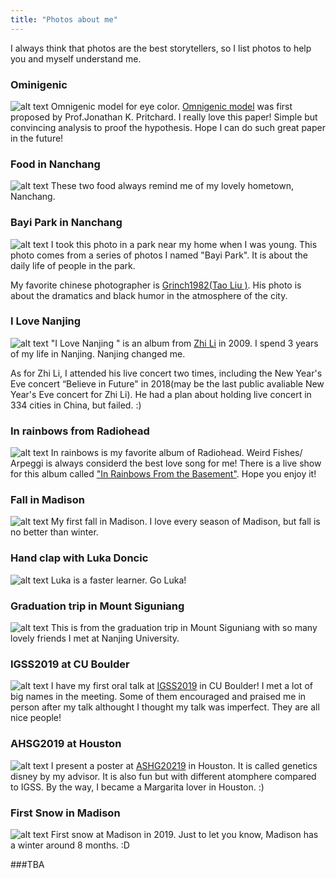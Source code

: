 ```yaml
---
title: "Photos about me"
---
```


I always think that photos are the best storytellers, so I list photos to help you and myself understand me.

### Ominigenic
![alt text](https://github.com/jmiao24/personal_website/blob/master/content/photos/Omigenic.jpeg?raw=true)
Omnigenic model for eye color. [Omnigenic model](https://www.cell.com/cell/fulltext/S0092-8674(17)30629-3?_returnURL=https%3A%2F%2Flinkinghub.elsevier.com%2Fretrieve%2Fpii%2FS0092867417306293%3Fshowall%3Dtrue) was first proposed by Prof.Jonathan K. Pritchard. I really love this paper! Simple but convincing analysis to proof the hypothesis. Hope I can do such great paper in the future!

### Food in Nanchang
![alt text](https://github.com/jmiao24/personal_website/blob/master/content/photos/Food_Nanchang.JPG?raw=true)
These two food always remind me of my lovely hometown, Nanchang.

### Bayi Park in Nanchang
![alt text](https://github.com/jmiao24/personal_website/blob/master/content/photos/Bayi_Park.JPG?raw=true)
I took this photo in a park near my home when I was young. This photo comes from a series of photos I named "Bayi Park". It is about the daily life of people in the park. 

My favorite chinese photographer is [Grinch1982(Tao Liu )](https://grinch1982.com/liu-tao). His photo is about the dramatics and black humor in the atmosphere of the city.

### I Love Nanjing
![alt text](https://github.com/jmiao24/personal_website/blob/master/content/photos/I_Love_Nanjing.png?raw=true)
"I Love Nanjing " is an album from [Zhi Li](https://www.youtube.com/channel/UCWTQhMAoQY8nc-WaIiVnssg) in 2009. I spend 3 years of my life in Nanjing. Nanjing changed me.  

As for Zhi Li, I attended his live concert two times, including the New Year's Eve concert “Believe in Future" in 2018(may be the last public avaliable New Year's Eve concert for Zhi Li). He had a plan about holding live concert in 334 cities in China, but failed. :)

### In rainbows from Radiohead
![alt text](https://github.com/jmiao24/personal_website/blob/master/content/photos/In_Rainbows.jpg?raw=true)
In rainbows is my favorite album of Radiohead. Weird Fishes/ Arpeggi is always considerd the best love song for me! There is a live show for this album called ["In Rainbows From the Basement"](https://www.youtube.com/watch?v=DWuAn6C8Mfc). Hope you enjoy it!

### Fall in Madison
![alt text](https://github.com/jmiao24/personal_website/blob/master/content/photos/Fall_Madison.jpeg?raw=true)
My first fall in Madison. I love every season of Madison, but fall is no better than winter.

### Hand clap with Luka Doncic
![alt text](https://github.com/jmiao24/personal_website/blob/master/content/photos/luka.jpg?raw=true)
Luka is a faster learner. Go Luka!

### Graduation trip in Mount Siguniang
![alt text](https://github.com/jmiao24/personal_website/blob/master/content/photos/Siguniang.jpeg?raw=true)
This is from the graduation trip in Mount Siguniang with so many lovely friends I met at Nanjing University.

### IGSS2019 at CU Boulder
![alt text](https://github.com/jmiao24/personal_website/blob/master/content/photos/IGSS2019.jpg?raw=true)
I have my first oral talk at [IGSS2019](https://cupc.colorado.edu/conferences/IGSS_2019/) in CU Boulder! I met a lot of big names in the meeting. Some of them encouraged and praised me in person after my talk althought I thought my talk was imperfect. They are all nice people!

### AHSG2019 at Houston
![alt text](https://github.com/jmiao24/personal_website/blob/master/content/photos/ASHG2019.JPG?raw=true)
I present a poster at [ASHG20219](https://www.ashg.org/meetings/) in Houston. It is called genetics disney by my advisor. It is also fun but with different atomphere compared to IGSS. By the way, I became a Margarita lover in Houston. :)

### First Snow in Madison
![alt text](https://github.com/jmiao24/personal_website/blob/master/content/photos/Snow_Madison.JPG?raw=true)
First snow at Madison in 2019. Just to let you know, Madison has a winter around 8 months. :D




###TBA




